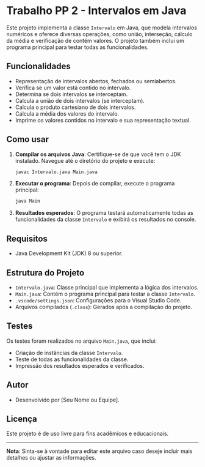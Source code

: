 # Trabalho PP 2 - Intervalos em Java

Este projeto implementa a classe `Intervalo` em Java, que modela intervalos numéricos e oferece diversas operações, como união, interseção, cálculo da média e verificação de contém valores. O projeto também inclui um programa principal para testar todas as funcionalidades.

## Funcionalidades

- Representação de intervalos abertos, fechados ou semiabertos.
- Verifica se um valor está contido no intervalo.
- Determina se dois intervalos se interceptam.
- Calcula a união de dois intervalos (se interceptam).
- Calcula o produto cartesiano de dois intervalos.
- Calcula a média dos valores do intervalo.
- Imprime os valores contidos no intervalo e sua representação textual.

## Como usar

1. **Compilar os arquivos Java**:
   Certifique-se de que você tem o JDK instalado. Navegue até o diretório do projeto e execute:
   ```bash
   javac Intervalo.java Main.java
   ```

2. **Executar o programa**:
   Depois de compilar, execute o programa principal:
   ```bash
   java Main
   ```

3. **Resultados esperados**:
   O programa testará automaticamente todas as funcionalidades da classe `Intervalo` e exibirá os resultados no console.

## Requisitos

- Java Development Kit (JDK) 8 ou superior.

## Estrutura do Projeto

- `Intervalo.java`: Classe principal que implementa a lógica dos intervalos.
- `Main.java`: Contém o programa principal para testar a classe `Intervalo`.
- `.vscode/settings.json`: Configurações para o Visual Studio Code.
- Arquivos compilados (`.class`): Gerados após a compilação do projeto.

## Testes

Os testes foram realizados no arquivo `Main.java`, que inclui:
- Criação de instâncias da classe `Intervalo`.
- Teste de todas as funcionalidades da classe.
- Impressão dos resultados esperados e verificados.

## Autor

- Desenvolvido por [Seu Nome ou Equipe].

## Licença

Este projeto é de uso livre para fins acadêmicos e educacionais.

---

**Nota**: Sinta-se à vontade para editar este arquivo caso deseje incluir mais detalhes ou ajustar as informações.

